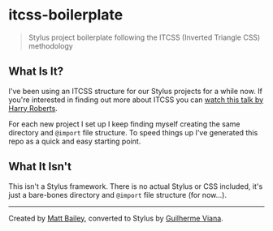 # itcss-boilerplate

> Stylus project boilerplate following the ITCSS (Inverted Triangle CSS) methodology

## What Is It?

I've been using an ITCSS structure for our Stylus projects for a while now. If you're interested in finding out more about ITCSS you can [watch this talk by Harry Roberts](http://youtu.be/1OKZOV-iLj4).

For each new project I set up I keep finding myself creating the same directory and `@import` file structure. To speed things up I've generated this repo as a quick and easy starting point.

## What It Isn't

This isn't a Stylus framework. There is no actual Stylus or CSS included, it's just a bare-bones directory and `@import` file structure (for now...).

---

Created by [Matt Bailey](http://mattbailey.io/), converted to Stylus by [Guilherme Viana](http://ggviana.net).

